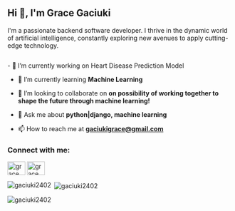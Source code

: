 <h2 align="left">Hi 👋, I'm Grace Gaciuki</h2>
<p align="left">I'm a passionate backend software developer. I thrive in the dynamic world of artificial intelligence, constantly exploring new avenues to apply cutting-edge technology.</p>
<p align="left"> <a href="https://twitter.com/" target="blank"><img src="https://img.shields.io/twitter/follow/?logo=twitter&style=for-the-badge" alt="" /></a> </p>
- 🔭 I’m currently working on Heart Disease Prediction Model

- 🌱 I’m currently learning **Machine Learning**

- 👯 I’m looking to collaborate on **on possibility of working together to shape the future through machine learning!**

- 💬 Ask me about **python|django, machine learning**

- 📫 How to reach me at **gaciukigrace@gmail.com**

<h3 align="left">Connect with me:</h3>
<p align="left">
<a href="https://linkedin.com/in/gracegaciuki" target="blank"><img align="center" src="https://raw.githubusercontent.com/rahuldkjain/github-profile-readme-generator/master/src/images/icons/Social/linked-in-alt.svg" alt="grace gaciuki" height="30" width="40" /></a>
<a href="https://kaggle.com/grace gaciuki" target="blank"><img align="center" src="https://raw.githubusercontent.com/rahuldkjain/github-profile-readme-generator/master/src/images/icons/Social/kaggle.svg" alt="grace gaciuki" height="30" width="40" /></a>
</p>
<p><img align="left" src="https://github-readme-stats.vercel.app/api/top-langs?username=gaciuki2402&show_icons=true&locale=en&layout=compact" alt="gaciuki2402" /></p>

<p>&nbsp;<img align="center" src="https://github-readme-stats.vercel.app/api?username=gaciuki2402&show_icons=true&locale=en" alt="gaciuki2402" /></p>

<p><img align="center" src="https://github-readme-streak-stats.herokuapp.com/?user=gaciuki2402&" alt="gaciuki2402" /></p>
